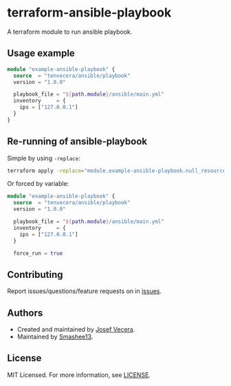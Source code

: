 # terraform-ansible-playbook

A terraform module to run ansible playbook.

## Usage example

```terraform
module "example-ansible-playbook" {
  source  = "tenvecera/ansible/playbook"
  version = "1.0.0"

  playbook_file = "${path.module}/ansible/main.yml"
  inventory     = {
    ips = ["127.0.0.1"]
  }
}
```

## Re-running of ansible-playbook
Simple by using `-replace`:
```bash
terraform apply -replace="module.example-ansible-playbook.null_resource.run-playbook"
```

Or forced by variable:
```terraform
module "example-ansible-playbook" {
  source  = "tenvecera/ansible/playbook"
  version = "1.0.0"

  playbook_file = "${path.module}/ansible/main.yml"
  inventory     = {
    ips = ["127.0.0.1"]
  }

  force_run = true
```

## Contributing

Report issues/questions/feature requests on in [issues](https://gitlab.com/tenvecera/terraform-ansible-playbook/-/issues).

## Authors

- Created and maintained by [Josef Vecera](https://gitlab.com/tenvecera).
- Maintained by [Smashee13](https://gitlab.com/smashee).

## License

MIT Licensed. For more information, see [LICENSE](LICENSE).
